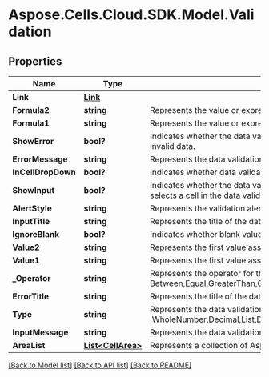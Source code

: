 # Aspose.Cells.Cloud.SDK.Model.Validation
## Properties

Name | Type | Description | Notes
------------ | ------------- | ------------- | -------------
**Link** | [**Link**](Link.md) |  | [optional] 
**Formula2** | **string** | Represents the value or expression associated with the second part of the    data validation.              | [optional] 
**Formula1** | **string** | Represents the value or expression associated with the data validation. | [optional] 
**ShowError** | **bool?** | Indicates whether the data validation error message will be displayed whenever    the user enters invalid data. | [optional] 
**ErrorMessage** | **string** | Represents the data validation error message. | [optional] 
**InCellDropDown** | **bool?** | Indicates whether data validation displays a drop-down list that contains    acceptable values. | [optional] 
**ShowInput** | **bool?** | Indicates whether the data validation input message will be displayed whenever    the user selects a cell in the data validation range. | [optional] 
**AlertStyle** | **string** | Represents the validation alert style.Information,Stop,Warning              | [optional] 
**InputTitle** | **string** | Represents the title of the data-validation input dialog box. | [optional] 
**IgnoreBlank** | **bool?** | Indicates whether blank values are permitted by the range data validation. | [optional] 
**Value2** | **string** | Represents the first value associated with the data validation.              | [optional] 
**Value1** | **string** | Represents the first value associated with the data validation. | [optional] 
**_Operator** | **string** | Represents the operator for the data validation. Between,Equal,GreaterThan,GreaterOrEqual,LessThan,LessOrEqual,None,NotBetween,NotEqual | [optional] 
**ErrorTitle** | **string** | Represents the title of the data-validation error dialog box. | [optional] 
**Type** | **string** | Represents the data validation type. AnyValue ,WholeNumber,Decimal,List,Date,Time,TextLength,Custom              | [optional] 
**InputMessage** | **string** | Represents the data validation input message. | [optional] 
**AreaList** | [**List&lt;CellArea&gt;**](CellArea.md) | Represents a collection of Aspose.Cells.CellArea which contains the data     validation settings. | [optional] 

[[Back to Model list]](../README.md#documentation-for-models) [[Back to API list]](../README.md#documentation-for-api-endpoints) [[Back to README]](../README.md)


